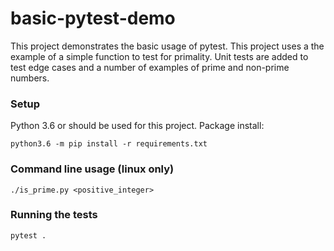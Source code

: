 # basic-pytest-demo
This project demonstrates the basic usage of pytest. This project
uses a the example of a simple function to test for primality. Unit
tests are added to test edge cases and a number of examples of prime
and non-prime numbers.

### Setup
Python 3.6 or should be used for this project. Package install:
```shell script
python3.6 -m pip install -r requirements.txt
```

### Command line usage (linux only)

```shell script
./is_prime.py <positive_integer>
```

### Running the tests
```shell script
pytest .
```
